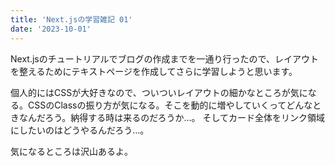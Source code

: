 ```yaml
---
title: 'Next.jsの学習雑記 01'
date: '2023-10-01'
---
```


Next.jsのチュートリアルでブログの作成までを一通り行ったので、レイアウトを整えるためにテキストページを作成してさらに学習しようと思います。

個人的にはCSSが大好きなので、ついついレイアウトの細かなところが気になる。CSSのClassの振り方が気になる。そこを動的に増やしていくってどんなときなんだろう。納得する時は来るのだろうか…。
そしてカード全体をリンク領域にしたいのはどうやるんだろう…。

気になるところは沢山あるよ。

